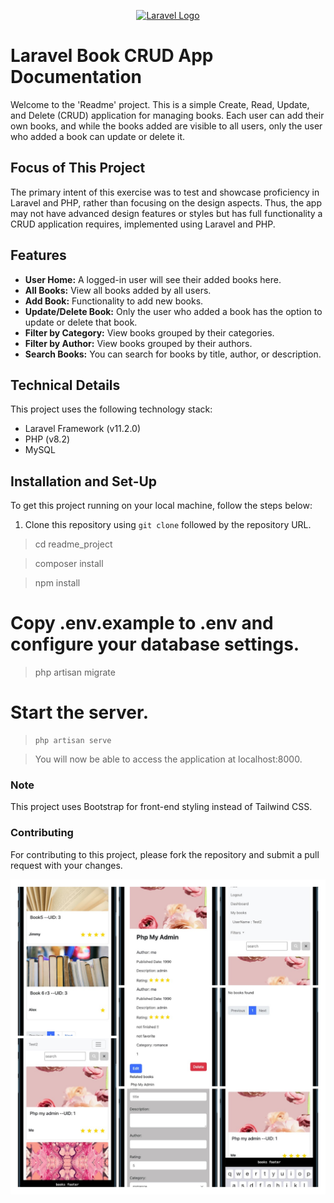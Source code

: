 
<p align="center"><a href="https://laravel.com" target="_blank"><img src="https://raw.githubusercontent.com/laravel/art/master/logo-lockup/5%20SVG/2%20CMYK/1%20Full%20Color/laravel-logolockup-cmyk-red.svg" width="400" alt="Laravel Logo"></a></p>



# Laravel Book CRUD App Documentation

Welcome to the 'Readme' project. This is a simple Create, Read, Update, and Delete (CRUD) application for managing books. Each user can add their own books, and while the books added are visible to all users, only the user who added a book can update or delete it.

## Focus of This Project
The primary intent of this exercise was to test and showcase proficiency in Laravel and PHP, rather than focusing on the design aspects. Thus, the app may not have advanced design features or styles but has full functionality a CRUD application requires, implemented using Laravel and PHP.

## Features
- **User Home:** A logged-in user will see their added books here.
- **All Books:** View all books added by all users.
- **Add Book:** Functionality to add new books.
- **Update/Delete Book:** Only the user who added a book has the option to update or delete that book.
- **Filter by Category:** View books grouped by their categories.
- **Filter by Author:** View books grouped by their authors.
- **Search Books:** You can search for books by title, author, or description.

## Technical Details
This project uses the following technology stack:
- Laravel Framework (v11.2.0)
- PHP (v8.2)
- MySQL

## Installation and Set-Up
To get this project running on your local machine, follow the steps below:

1. Clone this repository using `git clone` followed by the repository URL.

>  cd readme_project

> composer install

> npm install
> 
# Copy .env.example to .env and configure your database settings.
>  php artisan migrate 

# Start the server.
>     php artisan serve

> You will now be able to access the application at localhost:8000.


### Note
This project uses Bootstrap for front-end styling instead of Tailwind CSS.


### Contributing
For contributing to this project, please fork the repository and submit a pull request with your changes.


![blogs list](/resources/img/crudBooks.jpg)


